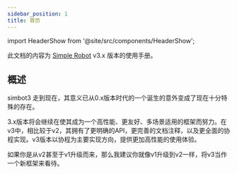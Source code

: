```yaml
---
sidebar_position: 1
title: 首页
---
```



import HeaderShow from '@site/src/components/HeaderShow';

<HeaderShow />

此文档的内容为 [Simple Robot](https://github.com/ForteScarlet/simpler-robot) v3.x 版本的使用手册。



## 概述
simbot3 走到现在，其意义已从0.x版本时代的一个诞生的意外变成了现在十分特殊的存在。

3.x版本将会继续在使其成为一个高性能、更友好、多场景适用的框架而努力。在v3中，相比较于v2，其拥有了更明确的API，更完善的文档注释，以及更全面的协程实现。v3版本以协程为主要实现方向，提供更加高性能的使用体验。

如果你是从v2甚至于v1升级而来，那么我建议你就像v1升级到v2一样，将v3当作一个新框架来看待。




